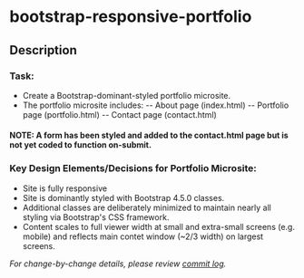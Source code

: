 # bootstrap-responsive-portfolio

## Description

### Task: 
* Create a Bootstrap-dominant-styled portfolio microsite.
* The portfolio microsite includes:
-- About page (index.html)
-- Portfolio page (portfolio.html)
-- Contact page (contact.html)

#### NOTE: A form has been styled and added to the contact.html page but is not yet coded to function on-submit.

### Key Design Elements/Decisions for Portfolio Microsite:
* Site is fully responsive
* Site is dominantly styled with Bootstrap 4.5.0 classes.
* Additional classes are deliberately minimized to maintain nearly all styling via Bootstrap's CSS framework.
* Content scales to full viewer width at small and extra-small screens (e.g. mobile) and reflects main contet window (~2/3 width) on largest screens.


*For change-by-change details, please review [commit log](https://github.com/srmchartroom/bootstrap-responsive-portfolio/commits/master).*

